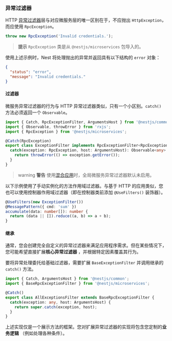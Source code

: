 ### 异常过滤器

HTTP [异常过滤器](/exception-filters)层与对应微服务层的唯一区别在于，不应抛出 `HttpException`，而应使用 `RpcException`。

```typescript
throw new RpcException('Invalid credentials.');
```

> **提示** `RpcException` 类是从 `@nestjs/microservices` 包导入的。

使用上述示例时，Nest 将处理抛出的异常并返回具有以下结构的 `error` 对象：

```json
{
  "status": "error",
  "message": "Invalid credentials."
}
```

#### 过滤器

微服务异常过滤器的行为与 HTTP 异常过滤器类似，只有一个小区别。`catch()` 方法必须返回一个 `Observable`。

```typescript title="rpc-exception.filter"
import { Catch, RpcExceptionFilter, ArgumentsHost } from '@nestjs/common';
import { Observable, throwError } from 'rxjs';
import { RpcException } from '@nestjs/microservices';

@Catch(RpcException)
export class ExceptionFilter implements RpcExceptionFilter<RpcException> {
  catch(exception: RpcException, host: ArgumentsHost): Observable<any> {
    return throwError(() => exception.getError());
  }
}
```

> warning **警告** 使用[混合应用](/faq/hybrid-application)时，全局微服务异常过滤器默认未启用。

以下示例使用了手动实例化的方法作用域过滤器。与基于 HTTP 的应用类似，您也可以使用控制器作用域过滤器（即在控制器类前添加 `@UseFilters()` 装饰器）。

```typescript
@UseFilters(new ExceptionFilter())
@MessagePattern({ cmd: 'sum' })
accumulate(data: number[]): number {
  return (data || []).reduce((a, b) => a + b);
}
```

#### 继承

通常，您会创建完全自定义的异常过滤器来满足应用程序需求。但在某些情况下，您可能希望直接扩展**核心异常过滤器** ，并根据特定因素覆盖其行为。

要将异常处理委托给基础过滤器，需要扩展 `BaseExceptionFilter` 并调用继承的 `catch()` 方法。

```typescript
import { Catch, ArgumentsHost } from '@nestjs/common';
import { BaseRpcExceptionFilter } from '@nestjs/microservices';

@Catch()
export class AllExceptionsFilter extends BaseRpcExceptionFilter {
  catch(exception: any, host: ArgumentsHost) {
    return super.catch(exception, host);
  }
}
```

上述实现仅是一个展示方法的框架。您对扩展异常过滤器的实现将包含您定制的**业务逻辑** （例如处理各种条件）。

